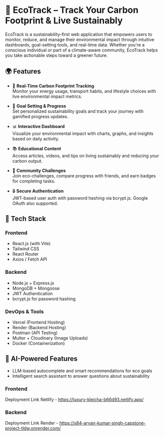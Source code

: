 # 🌱 EcoTrack – Track Your Carbon Footprint & Live Sustainably

EcoTrack is a sustainability-first web application that empowers users to monitor, reduce, and manage their environmental impact through intuitive dashboards, goal-setting tools, and real-time data. Whether you're a conscious individual or part of a climate-aware community, EcoTrack helps you take actionable steps toward a greener future.

## 🌍 Features

- 🌿 **Real-Time Carbon Footprint Tracking**  
  Monitor your energy usage, transport habits, and lifestyle choices with live environmental impact metrics.

- 🎯 **Goal Setting & Progress**  
  Set personalized sustainability goals and track your journey with gamified progress updates.

- 📊 **Interactive Dashboard**  
  Visualize your environmental impact with charts, graphs, and insights based on daily activity.

- 📚 **Educational Content**  
  Access articles, videos, and tips on living sustainably and reducing your carbon output.

- 🤝 **Community Challenges**  
  Join eco-challenges, compare progress with friends, and earn badges for completing tasks.

- 🔒 **Secure Authentication**  
  JWT-based user auth with password hashing via bcrypt.js. Google OAuth also supported.

## 🚀 Tech Stack

### Frontend
- React.js (with Vite)
- Tailwind CSS
- React Router
- Axios / Fetch API

### Backend
- Node.js + Express.js
- MongoDB + Mongoose
- JWT Authentication
- bcrypt.js for password hashing

### DevOps & Tools
- Vercel (Frontend Hosting)
- Render (Backend Hosting)
- Postman (API Testing)
- Multer + Cloudinary (Image Uploads)
- Docker (Containerization)

## 🧠 AI-Powered Features
- LLM-based autocomplete and smart recommendations for eco goals
- Intelligent search assistant to answer questions about sustainability


### Frontend 
Deployment Link Netlify - https://luxury-kleicha-b66d93.netlify.app/

### Backend
Deployment Link Render - https://s84-aryan-kumar-singh-capstone-project-tldw.onrender.com/